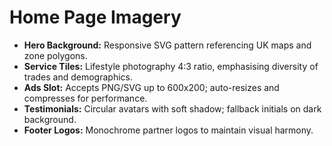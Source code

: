 # Home Page Imagery

- **Hero Background:** Responsive SVG pattern referencing UK maps and zone polygons.
- **Service Tiles:** Lifestyle photography 4:3 ratio, emphasising diversity of trades and demographics.
- **Ads Slot:** Accepts PNG/SVG up to 600x200; auto-resizes and compresses for performance.
- **Testimonials:** Circular avatars with soft shadow; fallback initials on dark background.
- **Footer Logos:** Monochrome partner logos to maintain visual harmony.
